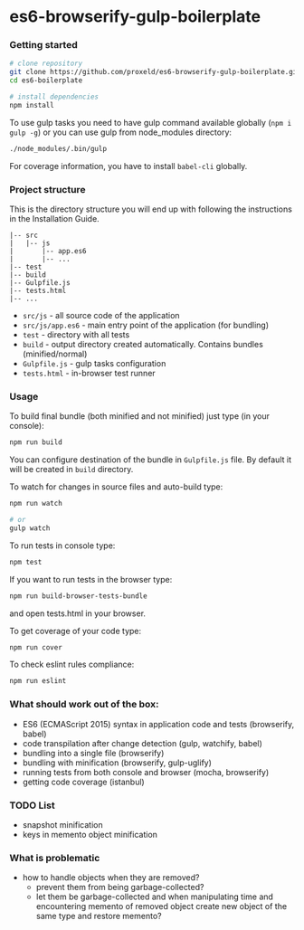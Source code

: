 es6-browserify-gulp-boilerplate
===============================

### Getting started

```bash
# clone repository
git clone https://github.com/proxeld/es6-browserify-gulp-boilerplate.git es6-boilerplate
cd es6-boilerplate

# install dependencies
npm install
```

To use gulp tasks you need to have gulp command available globally (`npm i gulp -g`) or you can use gulp from node_modules directory:

```bash
./node_modules/.bin/gulp
```

For coverage information, you have to install `babel-cli` globally.

### Project structure

This is the directory structure you will end up with following the instructions in the Installation Guide.

    |-- src 
    |   |-- js
    |       |-- app.es6
    |       |-- ...
    |-- test
    |-- build
    |-- Gulpfile.js
    |-- tests.html
    |-- ...

* `src/js` - all source code of the application
* `src/js/app.es6` - main entry point of the application (for bundling)
* `test` - directory with all tests
* `build` - output directory created automatically. Contains bundles (minified/normal)
* `Gulpfile.js` - gulp tasks configuration
* `tests.html` - in-browser test runner

### Usage

To build final bundle (both minified and not minified) just type (in your console):

```bash
npm run build
```

You can configure destination of the bundle in `Gulpfile.js` file. By default it will be created in ```build``` directory.

To watch for changes in source files and auto-build type:

```bash
npm run watch

# or
gulp watch
```

To run tests in console type:

```bash
npm test
```

If you want to run tests in the browser type:

```bash
npm run build-browser-tests-bundle
```
and open tests.html in your browser.

To get coverage of your code type:

```bash
npm run cover
```

To check eslint rules compliance:

```bash
npm run eslint
```

### What should work out of the box:

- ES6 (ECMAScript 2015) syntax in application code and tests (browserify, babel)
- code transpilation after change detection (gulp, watchify, babel)
- bundling into a single file (browserify)
- bundling with minification (browserify, gulp-uglify) 
- running tests from both console and browser (mocha, browserify)
- getting code coverage (istanbul)


### TODO List
- snapshot minification
- keys in memento object minification

### What is problematic
- how to handle objects when they are removed?
    - prevent them from being garbage-collected?
    - let them be garbage-collected and when manipulating time and 
    encountering memento of removed object create new object of the 
    same type and restore memento?